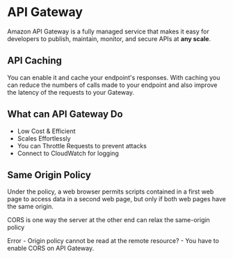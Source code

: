 # API Gateway

Amazon API Gateway is a fully managed service that makes it easy for developers to publish, maintain, monitor, and secure APIs at **any scale**.

## API Caching

You can enable it and cache your endpoint's responses. With caching you can reduce the numbers of calls made to your endpoint and also improve the latency of the requests to your Gateway.

## What can API Gateway Do

- Low Cost & Efficient
- Scales Effortlessly
- You can Throttle Requests to prevent attacks
- Connect to CloudWatch for logging

## Same Origin Policy

Under the policy, a web browser permits scripts contained in a first web page to access data in a second web page, but only if both web pages have the same origin.

CORS is one way the server at the other end can relax the same-origin policy

Error - Origin policy cannot be read at the remote resource? - You have to enable CORS on API Gateway.
